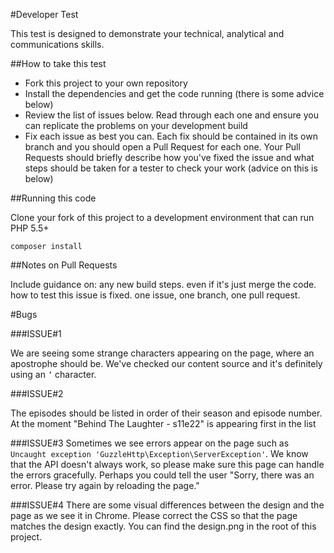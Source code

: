 #Developer Test

This test is designed to demonstrate your technical, analytical and communications skills.

##How to take this test

* Fork this project to your own repository
* Install the dependencies and get the code running (there is some advice below)
* Review the list of issues below. Read through each one and ensure you can replicate the problems on your development build
* Fix each issue as best you can. Each fix should be contained in its own branch and you should open a Pull Request for each one. Your Pull Requests should briefly describe how you've fixed the issue and what steps should be taken for a tester to check your work (advice on this is below)

##Running this code

Clone your fork of this project to a development environment that can run PHP 5.5+

`composer install`

##Notes on Pull Requests

Include guidance on:
any new build steps. even if it's just merge the code.
how to test this issue is fixed.
one issue, one branch, one pull request.


#Bugs

###ISSUE#1

We are seeing some strange characters appearing on the page, where an apostrophe should be. We've checked our content source and it's definitely using an `’` character.

###ISSUE#2

The episodes should be listed in order of their season and episode number. At the moment "Behind The Laughter - s11e22" is appearing first in the list

###ISSUE#3
Sometimes we see errors appear on the page such as `Uncaught exception 'GuzzleHttp\Exception\ServerException'`. We know that the API doesn't always work, so please make sure this page can handle the errors gracefully. Perhaps you could tell the user "Sorry, there was an error. Please try again by reloading the page."

###ISSUE#4
There are some visual differences between the design and the page as we see it in Chrome. Please correct the CSS so that the page matches the design exactly. You can find the design.png in the root of this project.
